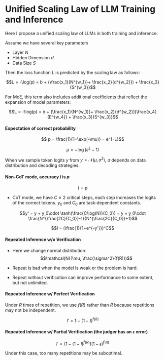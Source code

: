 # Unified Scaling Law of LLM Training and Inference

Here I propose a unified scaling law of LLMs in both training and inference:

Assume we have several key parameters

- Layer $N$
- Hidden Dimension $d$
- Data Size $S$

Then the loss function $L$ is predicted by the scaling law as follows:

$$L = -\log(p) = b + (\frac{x_1}{N^{w_1}}+ \frac{x_2}{d^{w_2}}) + \frac{x_3}{S^{w_3}}$$

For MoE, this term also includes additional coefficients that reflect the expansion of model parameters:

$$L = -\log(p) = b + (\frac{x_1}{N^{w_1}}+ \frac{x_2}{d^{w_2}})\frac{x_4}{E^{w_4}} + \frac{x_3}{S^{w_3}}$$


#### Expectation of correct probability
$$ p = \frac{1}{1+\exp(-\mu)} = e^{-L}$$  

$$\mu = -\log(e^{L}-1)$$

When we sample token logits $y$ from $y = \mathcal{N}(\mu, \sigma^2)$, $\sigma$ depends on data distribution and decoding strategies.


#### Non-CoT mode, accuracy $I$ is $p$

$$I = p$$

* CoT mode, we have $C\geq 2$ critical steps, each step increases the logits of the correct tokens. $y_0$ and $C_0$ are task-dependent constants.

$$y' = y + y_0\cdot \tanh(\frac{C\log(N)}{C_0}) = y + y_0\cdot \frac{N^{\frac{2C}{C_0}}-1}{N^{\frac{2C}{C_0}}+1}$$

$$I = (\frac{1}{1+e^{-y'}})^C$$

#### Repeated Inference w/o Verification

  - Here we change normal distribution: $$\mathcal{N}(\mu, \frac{\sigma^2}{f(R)})$$

  - Repeat is bad when the model is weak or the problem is hard.
  
  - Repeat without verification can improve performance to some extent, but not unlimited.

#### Repeated Inference w/ Perfect Verification

  Under $R$ times of repetition, we use $f(R)$ rather than $R$ because repetitions may not be independent.

$$I' = 1-(1-I)^{f(R)}$$

#### Repeated Inference w/ Partial Verification (the judger has an $\epsilon$ error)

  $$I' = (1-(1-I)^{f(R)})(1-\epsilon)^{f(R)}$$

  Under this case, too many repetitions may be suboptimal.

